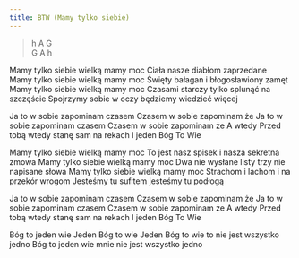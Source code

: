 ```yaml
---
title: BTW (Mamy tylko siebie)
---
```


<div class="music">

> h A G<br>G A h

Mamy tylko siebie wielką mamy moc
Ciała nasze diabłom zaprzedane
Mamy tylko siebie wielką mamy moc
Święty bałagan i błogosławiony zamęt
Mamy tylko siebie wielką mamy moc
Czasami starczy tylko splunąć na szczęście
Spojrzymy sobie w oczy będziemy wiedzieć więcej

Ja to w sobie zapominam czasem
Czasem w sobie zapominam że
Ja to w sobie zapominam czasem
Czasem w sobie zapominam że
A wtedy
Przed tobą wtedy stanę sam na rekach
I jeden Bóg To Wie

Mamy tylko siebie wielką mamy moc
To jest nasz spisek i nasza sekretna zmowa
Mamy tylko siebie wielką mamy moc
Dwa nie wysłane listy trzy nie napisane słowa
Mamy tylko siebie wielką mamy moc
Strachom i lachom i na przekór wrogom
Jesteśmy tu sufitem jesteśmy tu podłogą

Ja to w sobie zapominam czasem
Czasem w sobie zapominam że
Ja to w sobie zapominam czasem
Czasem w sobie zapominam że
A wtedy
Przed tobą wtedy stanę sam na rekach
I jeden Bóg To Wie

Bóg to jeden wie
Jeden Bóg to wie
Jeden Bóg to wie to nie jest wszystko jedno
Bóg to jeden wie mnie nie jest wszystko jedno

</div>